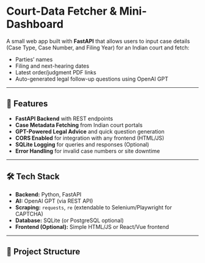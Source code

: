 # Court-Data Fetcher & Mini-Dashboard

A small web app built with **FastAPI** that allows users to input case details (Case Type, Case Number, and Filing Year) for an Indian court and fetch:

- Parties’ names
- Filing and next-hearing dates
- Latest order/judgment PDF links
- Auto-generated legal follow-up questions using OpenAI GPT

---

## 🚀 Features

- **FastAPI Backend** with REST endpoints
- **Case Metadata Fetching** from Indian court portals
- **GPT-Powered Legal Advice** and quick question generation
- **CORS Enabled** for integration with any frontend (HTML/JS)
- **SQLite Logging** for queries and responses (Optional)
- **Error Handling** for invalid case numbers or site downtime

---

## 🛠 Tech Stack

- **Backend:** Python, FastAPI
- **AI:** OpenAI GPT (via REST API)
- **Scraping:** `requests`, `re` (extendable to Selenium/Playwright for CAPTCHA)
- **Database:** SQLite (or PostgreSQL optional)
- **Frontend (Optional):** Simple HTML/JS or React/Vue frontend

---

## 📂 Project Structure

